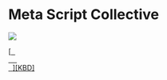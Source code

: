# Meta Script Collective

<img src="https://i.ibb.co/V04hjf3g/banner-discord-1.png" />

 [[<kbd> <br>  <br> </kbd>][KBD]](https://pages.github.com/)
